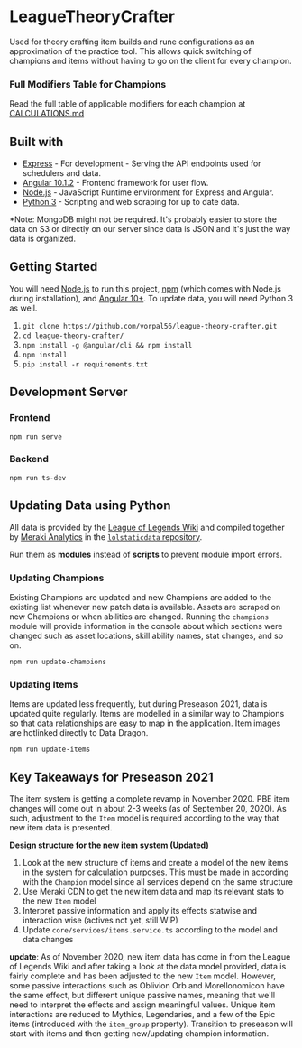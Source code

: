 # LeagueTheoryCrafter

Used for theory crafting item builds and rune configurations as an approximation of the practice tool. This allows quick switching of champions and items without having to go on the client for every champion.

### Full Modifiers Table for Champions
Read the full table of applicable modifiers for each champion at [CALCULATIONS.md](CALCULATIONS.md)

## Built with 
* [Express](https://expressjs.com/) - For development - Serving the API endpoints used for schedulers and data.
* [Angular 10.1.2](https://angular.io/) - Frontend framework for user flow.
* [Node.js](https://nodejs.org/en/) - JavaScript Runtime environment for Express and Angular.
* [Python 3](https://docs.python.org/3/) - Scripting and web scraping for up to date data.

\*Note: MongoDB might not be required. It's probably easier to store the data on S3 or directly on our server since data is JSON and it's just the way data is organized.
## Getting Started
You will need [Node.js](https://nodejs.org/en/) to run this project, [npm](https://www.npmjs.com/) (which comes with Node.js during installation), and [Angular 10+](https://angular.io/). To update data, you will need Python 3 as well.
1. `git clone https://github.com/vorpal56/league-theory-crafter.git`
2. `cd league-theory-crafter/`
3. `npm install -g @angular/cli && npm install`
4. `npm install`
5. `pip install -r requirements.txt`

## Development Server
### Frontend
```
npm run serve
```
### Backend
```
npm run ts-dev
```
## Updating Data using Python
All data is provided by the [League of Legends Wiki](https://leagueoflegends.fandom.com/wiki/League_of_Legends_Wiki) and compiled together by [Meraki Analytics](https://github.com/meraki-analytics) in the [`lolstaticdata` repository](https://github.com/meraki-analytics/lolstaticdata).

Run them as **modules** instead of **scripts** to prevent module import errors. 
### Updating Champions
Existing Champions are updated and new Champions are added to the existing list whenever new patch data is available. Assets are scraped on new Champions or when abilities are changed. Running the `champions` module will provide information in the console about which sections were changed such as asset locations, skill ability names, stat changes, and so on.
```
npm run update-champions
```

### Updating Items
Items are updated less frequently, but during Preseason 2021, data is updated quite regularly. Items are modelled in a similar way to Champions so that data relationships are easy to map in the application. Item images are hotlinked directly to Data Dragon.
```
npm run update-items
```

## Key Takeaways for Preseason 2021
The item system is getting a complete revamp in November 2020. PBE item changes will come out in about 2-3 weeks (as of September 20, 2020). As such, adjustment to the `Item` model is required according to the way that new item data is presented.

**Design structure for the new item system (Updated)**
1. Look at the new structure of items and create a model of the new items in the system for calculation purposes. This must be made in according with the `Champion` model since all services depend on the same structure
2. Use Meraki CDN to get the new item data and map its relevant stats to the new `Item` model
3. Interpret passive information and apply its effects statwise and interaction wise (actives not yet, still WIP)
4. Update `core/services/items.service.ts` according to the model and data changes

**update**: As of November 2020, new item data has come in from the League of Legends Wiki and after taking a look at the data model provided, data is fairly complete and has been adjusted to the new `Item` model. However, some passive interactions such as Oblivion Orb and Morellonomicon have the same effect, but different unique passive names, meaning that we'll need to interpret the effects and assign meaningful values. Unique item interactions are reduced to Mythics, Legendaries, and a few of the Epic items (introduced with the `item_group` property). Transition to preseason will start with items and then getting new/updating champion information.